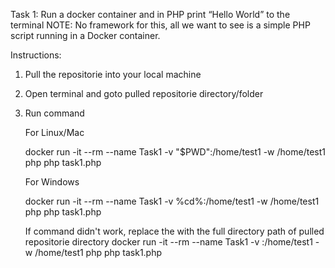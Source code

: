 Task 1:
Run a docker container and in PHP print “Hello World” to the terminal
NOTE: No framework for this, all we want to see is a simple PHP script running in a Docker container.

Instructions:
1. Pull the repositorie into your local machine
2. Open terminal and goto pulled repositorie directory/folder
3. Run command
    
   For Linux/Mac
   
   docker run -it --rm --name Task1 -v "$PWD":/home/test1 -w /home/test1 php php task1.php

   For Windows
   
   docker run -it --rm --name Task1 -v %cd%:/home/test1 -w /home/test1 php php task1.php

   If command didn't work, replace the <current directory path> with the full directory path of pulled repositorie directory
   docker run -it --rm --name Task1 -v <current directory path>:/home/test1 -w /home/test1 php php task1.php
